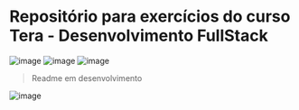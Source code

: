 # Repositório para exercícios do curso Tera - Desenvolvimento FullStack

![image](https://img.shields.io/github/languages/code-size/badges/shields.svg)
![image](https://img.shields.io/github/languages/count/badges/shields.svg)
![image](https://img.shields.io/github/languages/top/badges/shields.svg)

> Readme em desenvolvimento

![image](https://img.shields.io/badge/Github-Youtube-red?link=http://Github.com&link=http://youtube.com&logo=Github)
